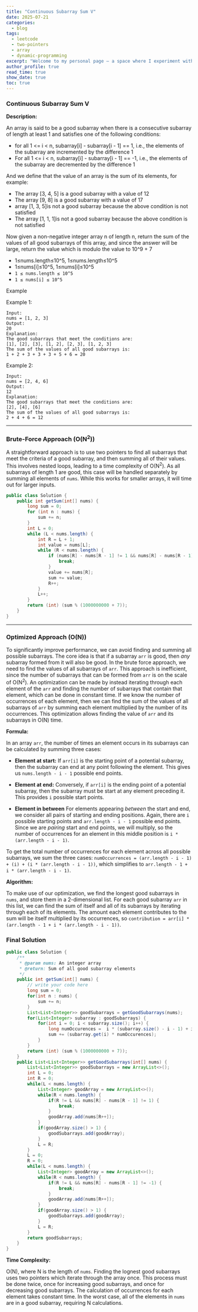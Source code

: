 ```yaml
---
title: "Continuous Subarray Sum V"
date: 2025-07-21
categories:
  - blog
tags:
  - leetcode
  - two-pointers
  - array
  - dynamic-programming
excerpt: "Welcome to my personal page — a space where I experiment with technology to create change, share the lessons I learn, and build in the open."
author_profile: true
read_time: true
show_date: true
toc: true
---
```

### Continuous Subarray Sum V

**Description:**

An array is said to be a good subarray when there is a consecutive subarray of length at least 1 and satisfies one of the following conditions:

- for all 1 <= i < n, subarray[i] - subarray[i - 1] == 1, i.e., the elements of the subarray are incremented by the difference 1
- For all 1 <= i < n, subarray[i] - subarray[i - 1] == -1, i.e., the elements of the subarray are decremented by the difference 1

And we define that the value of an array is the sum of its elements, for example:

- The array [3, 4, 5] is a good subarray with a value of 12
- The array [9, 8] is a good subarray with a value of 17
- array [1, 3, 5]is not a good subarray because the above condition is not satisfied
- The array [1, 1, 1]is not a good subarray because the above condition is not satisfied

Now given a non-negative integer array n of length n, return the sum of the values of all good subarrays of this array, and since the answer will be large, return the value which is modulo the value to 10^9 + 7

- 1≤nums.length≤10^5, 1≤nums.length≤10^5
- 1≤nums[i]≤10^5, 1≤nums[i]≤10^5
- `1 ≤ nums.length ≤ 10^5`
- `1 ≤ nums[i] ≤ 10^5`

Example

Example 1:

```text
Input:
nums = [1, 2, 3]
Output:
20
Explanation:
The good subarrays that meet the conditions are:
[1], [2], [3], [1, 2], [2, 3], [1, 2, 3]
The sum of the values of all good subarrays is:
1 + 2 + 3 + 3 + 3 + 5 + 6 = 20
```

Example 2:

```text
Input:
nums = [2, 4, 6]
Output:
12
Explanation:
The good subarrays that meet the conditions are:
[2], [4], [6]
The sum of the values of all good subarrays is:
2 + 4 + 6 = 12
```

---

### Brute-Force Approach (O(N<sup>2</sup>))

A straightforward approach is to use two pointers to find all subarrays that meet the criteria of a good subarray, and then summing all of their values. This involves nested loops, leading to a time complexity of O(N<sup>2</sup>). As all subarrays of length 1 are good, this case will be handled separately by summing all elements of `nums`. While this works for smaller arrays, it will time out for larger inputs. 

```java
public class Solution {
    public int getSum(int[] nums) {
        long sum = 0;
        for (int n : nums) {
            sum += n;
        }
        int L = 0;
        while (L < nums.length) {
            int R = L + 1;
            int value = nums[L];
            while (R < nums.length) {
                if (nums[R] - nums[R - 1] != 1 && nums[R] - nums[R - 1] != -1) {
                    break;
                }
                value += nums[R];
                sum += value;
                R++;
            }
            L++;
        }
        return (int) (sum % (1000000000 + 7));
    }
}
```

---

### Optimized Approach (O(N))

To significantly improve performance, we can avoid finding and summing all possible subarrays. The core idea is that if a subarray `arr` is good, then *any* subarray formed from it will also be good. In the brute force approach, we need to find the values of all subarrays of `arr`. This approach is inefficient, since the number of subarrays that can be formed from `arr` is on the scale of O(N<sup>2</sup>). An optimization can be made by instead iterating through each element of the `arr` and finding the number of subarrays that contain that element, which can be done in constant time. If we know the number of occurrences of each element, then we can find the sum of the values of all subarrays of `arr` by summing each element multiplied by the number of its occurrences. This optimization allows finding the value of `arr` and its subarrays in O(N) time.

**Formula:**

In an array `arr`, the number of times an element occurs in its subarrays can be calculated by summing three cases:

- **Element at start:** If `arr[i]` is the starting point of a potential subarray, then the subarray can end at any point following the element. This gives us `nums.length - i - 1` possible end points.

- **Element at end:** Conversely, if `arr[i]` is the ending point of a potential subarray, then the subarray must be start at any element preceding it.  This provides `i` possible start points.

- **Element in between** For elements appearing *between* the start and end, we consider all pairs of starting and ending positions. Again, there are `i` possible starting points and `arr.length - i - 1` possible end points. Since we are *pairing* start and end points, we will multiply, so the number of occurrences for an element in this middle position is `i * (arr.length - i - 1)`.

To get the total number of occurrences for each element across all possible subarrays, we sum the three cases: `numOccurrences = (arr.length - i - 1) + (i) + (i * (arr.length - i - 1))`, which simplifies to `arr.length - 1 + i * (arr.length - i - 1)`.

**Algorithm:**

To make use of our optimization, we find the longest good subarrays in `nums`, and store them in a 2-dimensional list. For each good subarray `arr` in this list, we can find the sum of itself and all of its subarrays by iterating through each of its elements. The amount each element contributes to the sum will be itself multiplied by its occurrences, so `contribution = arr[i] * (arr.length - 1 + i * (arr.length - i - 1))`.

### Final Solution

```java
public class Solution {
    /**
     * @param nums: An integer array
     * @return: Sum of all good subarray elements
     */
    public int getSum(int[] nums) {
        // write your code here
        long sum = 0;
        for(int n : nums) {
            sum += n;
        }
        List<List<Integer>> goodSubarrays = getGoodSubarrays(nums);
        for(List<Integer> subarray : goodSubarrays) {
            for(int i = 0; i < subarray.size(); i++) {
                long numOccurences =  i * (subarray.size() - i - 1) + i + subarray.size() - i - 1;
                sum += (subarray.get(i) * numOccurences);
            }
        }
        return (int) (sum % (1000000000 + 7));
    }
    public List<List<Integer>> getGoodSubarrays(int[] nums) {
        List<List<Integer>> goodSubarrays = new ArrayList<>();
        int L = 0;
        int R = 0;
        while(L < nums.length) {
            List<Integer> goodArray = new ArrayList<>();
            while(R < nums.length) {
                if(R != L && nums[R] - nums[R - 1] != 1) {
                    break;
                }
                goodArray.add(nums[R++]);
            }
            if(goodArray.size() > 1) {
                goodSubarrays.add(goodArray);
            }
            L = R;
        }
        L = 0;
        R = 0;
        while(L < nums.length) {
            List<Integer> goodArray = new ArrayList<>();
            while(R < nums.length) {
                if(R != L && nums[R] - nums[R - 1] != -1) {
                    break;
                }
                goodArray.add(nums[R++]);
            }
            if(goodArray.size() > 1) {
                goodSubarrays.add(goodArray);
            }
            L = R;
        }
        return goodSubarrays;
    }
}
```

**Time Complexity:**

O(N), where N is the length of `nums`. Finding the lognest good subarrays uses two pointers which iterate through the array once. This process must be done twice, once for increasing good subarrays, and once for decreasing good subarrays. The calculation of occurrences for each element takes constant time. In the worst case, all of the elements in `nums` are in a good subarray, requiring N calculations.
